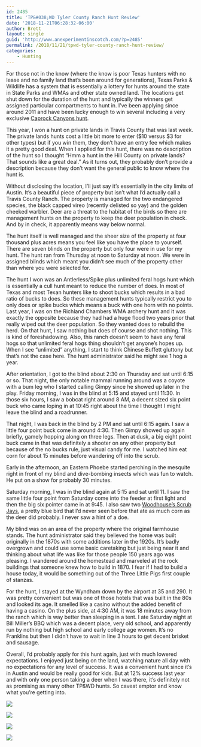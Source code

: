 ```yaml
---
id: 2485
title: 'TP&#038;WD Tyler County Ranch Hunt Review'
date: '2018-11-21T06:28:32-06:00'
author: Brett
layout: single
guid: 'http://www.anexperimentinscotch.com/?p=2485'
permalink: /2018/11/21/tpwd-tyler-county-ranch-hunt-review/
categories:
    - Hunting
---
```


For those not in the know (where the know is poor Texas hunters with no lease and no family land that’s been around for generations), Texas Parks &amp; Wildlife has a system that is essentially a lottery for hunts around the state in State Parks and WMAs and other state owned land. The locations get shut down for the duration of the hunt and typically the winners get assigned particular compartments to hunt in. I’ve been applying since around 2011 and have been lucky enough to win several including a very exclusive [Caprock Canyons hunt](http://www.anexperimentinscotch.com/2016/02/27/caprock-canyons-aoudad-hunt/).

This year, I won a hunt on private lands in Travis County that was last week. The private lands hunts cost a little bit more to enter ($10 versus $3 for other types) but if you win them, they don’t have an entry fee which makes it a pretty good deal. When I applied for this hunt, there was no description of the hunt so I thought “Hmm a hunt in the Hill County on private lands? That sounds like a great deal.” As it turns out, they probably don’t provide a description because they don’t want the general public to know where the hunt is.

Without disclosing the location, I’ll just say it’s essentially in the city limits of Austin. It’s a beautiful piece of property but isn’t what I’d actually call a Travis County Ranch. The property is managed for the two endangered species, the black capped vireo (recently delisted so yay) and the golden cheeked warbler. Deer are a threat to the habitat of the birds so there are management hunts on the property to keep the deer population in check. And by in check, it apparently means way below normal.

The hunt itself is well managed and the sheer size of the property at four thousand plus acres means you feel like you have the place to yourself. There are seven blinds on the property but only four were in use for my hunt. The hunt ran from Thursday at noon to Saturday at noon. We were in assigned blinds which meant you didn’t see much of the property other than where you were selected for.

The hunt I won was an Antlerless/Spike plus unlimited feral hogs hunt which is essentially a cull hunt meant to reduce the number of does. In most of Texas and most Texan hunters like to shoot bucks which results in a bad ratio of bucks to does. So these management hunts typically restrict you to only does or spike bucks which means a buck with one horn with no points. Last year, I was on the Richland Chambers WMA archery hunt and it was exactly the opposite because they had had a huge flood two years prior that really wiped out the deer population. So they wanted does to rebuild the herd. On that hunt, I saw nothing but does of course and shot nothing. This is kind of foreshadowing. Also, this ranch doesn’t seem to have any feral hogs so that unlimited feral hogs thing shouldn’t get anyone’s hopes up. When I see “unlimited” anything, I start to think Chinese Buffett gluttony but that’s not the case here. The hunt administrator said he might see 1 hog a year.

After orientation, I got to the blind about 2:30 on Thursday and sat until 6:15 or so. That night, the only notable mammal running around was a coyote with a bum leg who I started calling Gimpy since he showed up later in the play. Friday morning, I was in the blind at 5:15 and stayed until 11:30. In those six hours, I saw a bobcat right around 8 AM, a decent sized six point buck who came loping in at 10:45 right about the time I thought I might leave the blind and a roadrunner.

That night, I was back in the blind by 2 PM and sat until 6:15 again. I saw a little four point buck come in around 4:30. Then Gimpy showed up again briefly, gamely hopping along on three legs. Then at dusk, a big eight point buck came in that was definitely a shooter on any other property but because of the no bucks rule, just visual candy for me. I watched him eat corn for about 15 minutes before wandering off into the scrub.

Early in the afternoon, an Eastern Phoebe started perching in the mesquite right in front of my blind and dive-bombing insects which was fun to watch. He put on a show for probably 30 minutes.

Saturday morning, I was in the blind again at 5:15 and sat until 11. I saw the same little four point from Saturday come into the feeder at first light and then the big six pointer came in at 9:45. I also saw two [Woodhouse’s Scrub Jays](https://www.allaboutbirds.org/guide/Woodhouses_Scrub-Jay/id#), a pretty blue bird that I’d never seen before that ate as much corn as the deer did probably. I never saw a hint of a doe.

My blind was on an area of the property where the original farmhouse stands. The hunt administrator said they believed the home was built originally in the 1870s with some additions later in the 1920s. It’s badly overgrown and could use some basic caretaking but just being near it and thinking about what life was like for those people 150 years ago was pleasing. I wandered around the homestead and marveled at the rock buildings that someone knew how to build in 1870. I fear if I had to build a house today, it would be something out of the Three Little Pigs first couple of stanzas.

For the hunt, I stayed at the Wyndham down by the airport at 35 and 290. It was pretty convenient but was one of those hotels that was built in the 80s and looked its age. It smelled like a casino without the added benefit of having a casino. On the plus side, at 4:30 AM, it was 18 minutes away from the ranch which is way better than sleeping in a tent. I ate Saturday night at Bill Miller’s BBQ which was a decent place, very old school, and apparently run by nothing but high school and early college age women. It’s no Franklins but then I didn’t have to wait in line 3 hours to get decent brisket and sausage.

Overall, I’d probably apply for this hunt again, just with much lowered expectations. I enjoyed just being on the land, watching nature all day with no expectations for any level of success. It was a convenient hunt since it’s in Austin and would be really good for kids. But at 12% success last year and with only one person taking a deer when I was there, it’s definitely not as promising as many other TP&amp;WD hunts. So caveat emptor and know what you’re getting into.

[![](http://www.anexperimentinscotch.com/wp-content/uploads/2018/11/IMG_20181115_144754-300x225.jpg)](http://www.anexperimentinscotch.com/wp-content/uploads/2018/11/IMG_20181115_144754.jpg)

[![](http://www.anexperimentinscotch.com/wp-content/uploads/2018/11/IMG_20181116_195238-300x225.jpg)](http://www.anexperimentinscotch.com/wp-content/uploads/2018/11/IMG_20181116_195238.jpg)

[![](http://www.anexperimentinscotch.com/wp-content/uploads/2018/11/IMG_20181116_195647-300x225.jpg)](http://www.anexperimentinscotch.com/wp-content/uploads/2018/11/IMG_20181116_195647.jpg)

[![](http://www.anexperimentinscotch.com/wp-content/uploads/2018/11/IMG_20181117_104540-300x225.jpg)](http://www.anexperimentinscotch.com/wp-content/uploads/2018/11/IMG_20181117_104540.jpg)